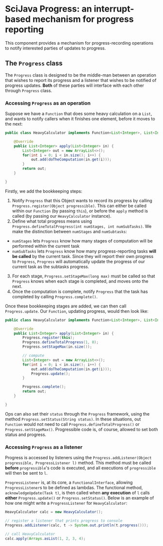 # SciJava Progress: an interrupt-based mechanism for progress reporting

This component provides a mechanism for progress-recording operations to notify interested parties of updates to progress.

## The `Progress` class

The `Progress` class is designed to be the middle-man between an operation that wishes to report its progress and a listener that wishes to be notified of progress updates. **Both** of these parties will interface with each other through `Progress` class.

### Accessing `Progress` as an operation

Suppose we have a `Function` that does some heavy calculation on a `List`, and wants to notify callers when it finishes one element, before it moves to the next:

```java
public class HeavyCalculator implements Function<List<Integer>, List<Integer>> {

	@Override
	public List<Integer> apply(List<Integer> in) {
		List<Integer> out = new ArrayList<>();
		for(int i = 0; i < in.size(); i++) {
			out.add(doTheComputation(in.get(i)));
		}
		return out;
	}

}

```

Firstly, we add the bookkeeping steps:
1. Notify `Progress` that this Object wants to record its progress by calling `Progress.register(Object progressible)`. This can either be called within our `Function` (by passing `this`), or before the `apply` method is called (by passing our `HeavyCalculator` instance).
2. Define what total progress means using `Progress.defineTotalProgress(int numStages, int numSubTasks)`. We make the distinction between `numStages` and `numSubtasks`:

  * `numStages` lets `Progress` know how many stages of computation will be performed within the current task
  * `numSubTasks` lets `Progress` know how many progress-reporting tasks **will be called** by the current task. Since they will report their own progress to `Progress`, `Progress` will automatically update the progress of our current task as the subtasks progress.
3. For each stage, `Progress.setStageMax(long max)` must be called so that `Progress` knows when each stage is completed, and moves onto the next.
4. Once the computation is complete, notify `Progress` that the task has completed by calling `Progress.complete()`.

Once these bookkeeping stages are added, we can then call `Progress.update`. Our `Function`, updating progress, would then look like:

```java
public class HeavyCalculator implements Function<List<Integer>, List<Integer>> {

	@Override
	public List<Integer> apply(List<Integer> in) {
		Progress.register(this);
		Progress.defineTotalProgress(1, 0);
		Progress.setStageMax(in.size());

		// compute
		List<Integer> out = new ArrayList<>();
		for(int i = 0; i < in.size(); i++) {
			out.add(doTheComputation(in.get(i)));
			Progress.update();
		}

		Progress.complete();
		return out;
	}

}

```

Ops can also set their `status` through the `Progress` framework, using the method `Progress.setStatus(String status)`. In these situations, out `Function` would not need to call `Progress.defineTotalProgress()` or `Progress.setStageMax()`. Progressible code is, of course, allowed to set both status and progress.

### Accessing `Progress` as a listener

Progress is accessed by listeners using the `Progress.addListener(Object progressible, ProgressListener l)` method. This method must be called **before** `progressible`'s code is executed, and all executions of `progressible` will then be sent to `l`.

`ProgressListener` is, at its core, a `FunctionalInterface`, allowing `ProgressListener`s to be defined as lambdas. The functional method, `acknowledgeUpdate(Task t)`, is then called when **any execution** of `l` calls **either** `Progress.update()` or `Progress.setStatus()`. Below is an example of how one might write a `ProgressListener` for `HeavyCalculator`:

```java
HeavyCalculator calc = new HeavyCalculator();

// register a listener that prints progress to console
Progress.addListener(calc, t -> System.out.println(t.progress()));

// call HeavyCalculator
calc.apply(Arrays.asList(1, 2, 3, 4);
```
